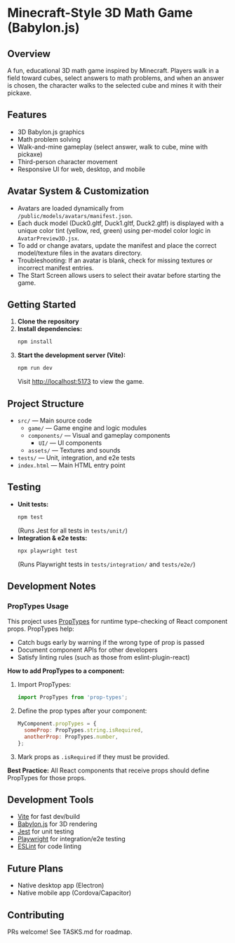 # Minecraft-Style 3D Math Game (Babylon.js)

## Overview
A fun, educational 3D math game inspired by Minecraft. Players walk in a field toward cubes, select answers to math problems, and when an answer is chosen, the character walks to the selected cube and mines it with their pickaxe.

## Features
- 3D Babylon.js graphics
- Math problem solving
- Walk-and-mine gameplay (select answer, walk to cube, mine with pickaxe)
- Third-person character movement
- Responsive UI for web, desktop, and mobile

## Avatar System & Customization
- Avatars are loaded dynamically from `/public/models/avatars/manifest.json`.
- Each duck model (Duck0.gltf, Duck1.gltf, Duck2.gltf) is displayed with a unique color tint (yellow, red, green) using per-model color logic in `AvatarPreview3D.jsx`.
- To add or change avatars, update the manifest and place the correct model/texture files in the avatars directory.
- Troubleshooting: If an avatar is blank, check for missing textures or incorrect manifest entries.
- The Start Screen allows users to select their avatar before starting the game.

## Getting Started

1. **Clone the repository**
2. **Install dependencies:**
   ```sh
   npm install
   ```
3. **Start the development server (Vite):**
   ```sh
   npm run dev
   ```
   Visit [http://localhost:5173](http://localhost:5173) to view the game.

## Project Structure
- `src/` — Main source code
  - `game/` — Game engine and logic modules
  - `components/` — Visual and gameplay components
    - `UI/` — UI components
  - `assets/` — Textures and sounds
- `tests/` — Unit, integration, and e2e tests
- `index.html` — Main HTML entry point

## Testing
- **Unit tests:**
  ```sh
  npm test
  ```
  (Runs Jest for all tests in `tests/unit/`)
- **Integration & e2e tests:**
  ```sh
  npx playwright test
  ```
  (Runs Playwright tests in `tests/integration/` and `tests/e2e/`)

## Development Notes

### PropTypes Usage

This project uses [PropTypes](https://reactjs.org/docs/typechecking-with-proptypes.html) for runtime type-checking of React component props. PropTypes help:
- Catch bugs early by warning if the wrong type of prop is passed
- Document component APIs for other developers
- Satisfy linting rules (such as those from eslint-plugin-react)

**How to add PropTypes to a component:**

1. Import PropTypes:
   ```js
   import PropTypes from 'prop-types';
   ```
2. Define the prop types after your component:
   ```js
   MyComponent.propTypes = {
     someProp: PropTypes.string.isRequired,
     anotherProp: PropTypes.number,
   };
   ```
3. Mark props as `.isRequired` if they must be provided.

**Best Practice:**
All React components that receive props should define PropTypes for those props.

## Development Tools
- [Vite](https://vitejs.dev/) for fast dev/build
- [Babylon.js](https://www.babylonjs.com/) for 3D rendering
- [Jest](https://jestjs.io/) for unit testing
- [Playwright](https://playwright.dev/) for integration/e2e testing
- [ESLint](https://eslint.org/) for code linting

## Future Plans
- Native desktop app (Electron)
- Native mobile app (Cordova/Capacitor)

## Contributing
PRs welcome! See TASKS.md for roadmap.
